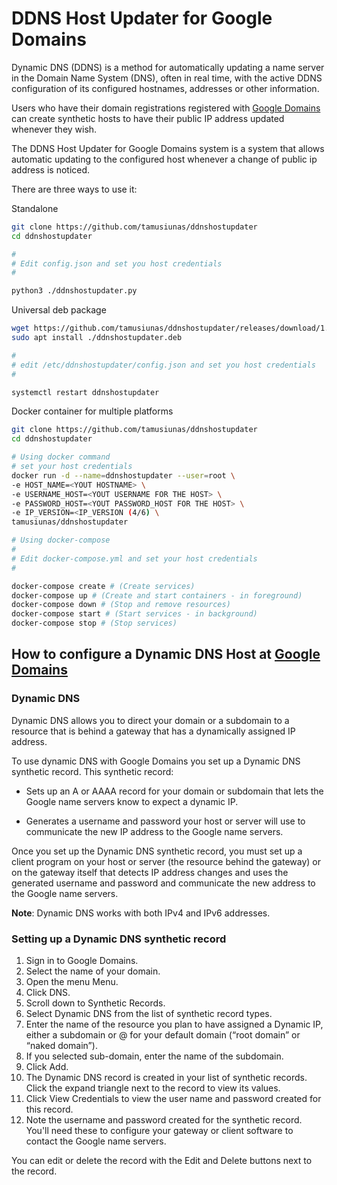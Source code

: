 # DDNS Host Updater for Google Domains

Dynamic DNS (DDNS) is a method for automatically updating a name server in the Domain Name System (DNS), often in real time, with the active DDNS configuration of its configured hostnames, addresses or other information.

Users who have their domain registrations registered with [Google Domains](https://domains.google.com/registrar/) can create synthetic hosts to have their public IP address updated whenever they wish.

The DDNS Host Updater for Google Domains system is a system that allows automatic updating to the configured host whenever a change of public ip address is noticed.

There are three ways to use it:

Standalone
```bash
git clone https://github.com/tamusiunas/ddnshostupdater
cd ddnshostupdater

#
# Edit config.json and set you host credentials
#

python3 ./ddnshostupdater.py
```

Universal deb package

```bash
wget https://github.com/tamusiunas/ddnshostupdater/releases/download/1.0/ddnshostupdater_1.0.deb
sudo apt install ./ddnshostupdater.deb

#
# edit /etc/ddnshostupdater/config.json and set you host credentials
#

systemctl restart ddnshostupdater

```

Docker container for multiple platforms

```bash
git clone https://github.com/tamusiunas/ddnshostupdater
cd ddnshostupdater

# Using docker command
# set your host credentials
docker run -d --name=ddnshostupdater --user=root \
-e HOST_NAME=<YOUT HOSTNAME> \
-e USERNAME_HOST=<YOUT USERNAME FOR THE HOST> \
-e PASSWORD_HOST=<YOUT PASSWORD_HOST FOR THE HOST> \
-e IP_VERSION=<IP_VERSION (4/6) \
tamusiunas/ddnshostupdater

# Using docker-compose
#
# Edit docker-compose.yml and set your host credentials
#

docker-compose create # (Create services)
docker-compose up # (Create and start containers - in foreground)
docker-compose down # (Stop and remove resources)
docker-compose start # (Start services - in background)
docker-compose stop # (Stop services)
```


## How to configure a Dynamic DNS Host at [Google Domains](https://support.google.com/domains/answer/6147083?hl=en)

### Dynamic DNS

Dynamic DNS allows you to direct your domain or a subdomain to a resource that is behind a gateway that has a dynamically assigned IP address.

To use dynamic DNS with Google Domains you set up a Dynamic DNS synthetic record. This synthetic record:

- Sets up an A or AAAA record for your domain or subdomain that lets the Google name servers know to expect a dynamic IP.

- Generates a username and password your host or server will use to communicate the new IP address to the Google name servers.

Once you set up the Dynamic DNS synthetic record, you must set up a client program on your host or server (the resource behind the gateway) or on the gateway itself that detects IP address changes and uses the generated username and password and communicate the new address to the Google name servers.

**Note**: Dynamic DNS works with both IPv4 and IPv6 addresses. 

### Setting up a Dynamic DNS synthetic record

1. Sign in to Google Domains.
2. Select the name of your domain.
3. Open the menu Menu.
4. Click DNS.
5. Scroll down to Synthetic Records.
6. Select Dynamic DNS from the list of synthetic record types.
7. Enter the name of the resource you plan to have assigned a Dynamic IP, either a subdomain or @ for your default domain (“root domain” or “naked domain”).
8. If you selected sub-domain, enter the name of the subdomain.
9. Click Add.
10. The Dynamic DNS record is created in your list of synthetic records. Click the expand triangle next to the record to view its values.
11. Click View Credentials to view the user name and password created for this record.
12. Note the username and password created for the synthetic record. You'll need these to configure your gateway or client software to contact the Google name servers.

You can edit or delete the record with the Edit and Delete buttons next to the record.
